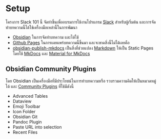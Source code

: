 # Setup

โครงการ Slack 101 นี้ จัดทำขึ้นเพื่ออบรมการใช้งานโปรแกรม [Slack](https://www.slack.com) สำหรับผู้เริ่มต้น และการจัดทำบทความนี้ได้ใช้เครื่องมือเหล่านี้ในการพัฒนา

- [Obsidian](https://obsidian.md) ในการจัดทำบทความ และได้ใช้
- [Github Pages](https://pages.github.com) ในการเผยแพร่บทความนี้ขึ้นมา และจะขาดสิ่งนี้ไม่ได้เลยคือ
- [obsidian-publish-mkdocs](https://github.com/jobindjohn/obsidian-publish-mkdocs) เป็นสิ่งที่ช่วยแปลง [Markdown](https://www.markdownguide.org/) ให้เป็น Static Pages โดยใช้ [MkDocs](https://www.mkdocs.org/) และ [Material for MkDocs](https://squidfunk.github.io/mkdocs-material/)

## Obsidian Community Plugins

โดย Obsidian เป็นเครื่องมือที่มีประโยชน์ในการทำบทความหรือ รวบรวมความคิดให้เป็นหมวดหมู่ได้ และ [Community Plugins](https://obsidian.md/plugins) ที่ใช้มีดังนี้

- Advanced Tables 
- Dataview
- Emoji Toolbar 
- Icon Folder 
- Obsidian Git 
- Pandoc Plugin 
- Paste URL into selection 
- Recent Files 

